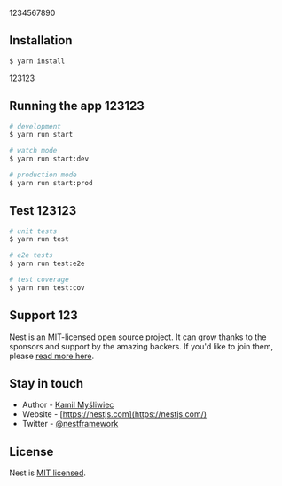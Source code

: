 1234567890
## Installation

```bash
$ yarn install
```
123123
## Running the app 123123

```bash
# development
$ yarn run start

# watch mode
$ yarn run start:dev

# production mode
$ yarn run start:prod
```

## Test 123123

```bash
# unit tests
$ yarn run test

# e2e tests
$ yarn run test:e2e

# test coverage
$ yarn run test:cov
```

## Support 123

Nest is an MIT-licensed open source project. It can grow thanks to the sponsors and support by the amazing backers. If you'd like to join them, please [read more here](https://docs.nestjs.com/support).

## Stay in touch

- Author - [Kamil Myśliwiec](https://kamilmysliwiec.com)
- Website - [https://nestjs.com](https://nestjs.com/)
- Twitter - [@nestframework](https://twitter.com/nestframework)

## License

Nest is [MIT licensed](LICENSE).
